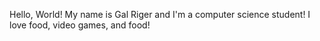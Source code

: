 Hello, World!
My name is Gal Riger and I'm a computer science student! I love food, video games, and food!
